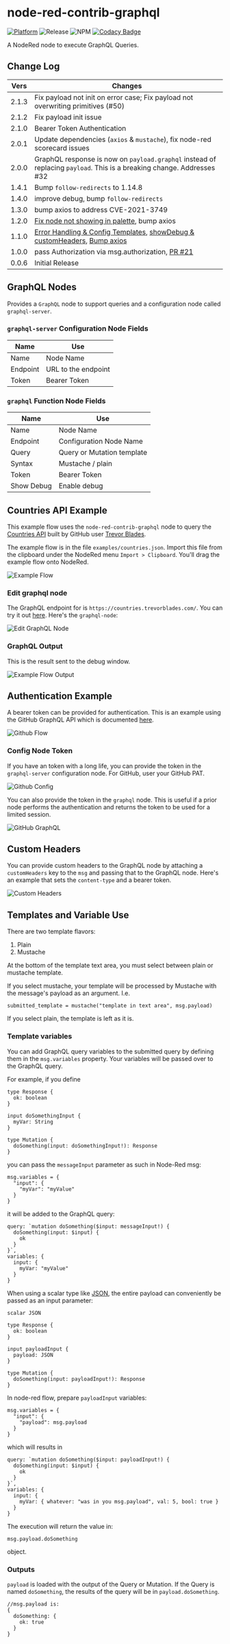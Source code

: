 # node-red-contrib-graphql

[![Platform](https://img.shields.io/badge/platform-Node--RED-red)](https://nodered.org)
![Release](https://img.shields.io/npm/v/node-red-contrib-graphql.svg)
![NPM](https://img.shields.io/npm/dm/node-red-contrib-graphql.svg)
[![Codacy Badge](https://api.codacy.com/project/badge/Grade/6cbeb40ab5604b3ab99e6badc9469e8a)](https://www.codacy.com/gh/rgstephens/node-red-contrib-graphql?utm_source=github.com&amp;utm_medium=referral&amp;utm_content=rgstephens/node-red-contrib-graphql&amp;utm_campaign=Badge_Grade)

A NodeRed node to execute GraphQL Queries.

## Change Log

| Vers  | Changes       |
| ----- | -------------------------------------------------------- |
| 2.1.3 | Fix payload not init on error case; Fix payload not overwriting primitives (#50) |
| 2.1.2 | Fix payload init issue |
| 2.1.0 | Bearer Token Authentication |
| 2.0.1 | Update dependencies (`axios` & `mustache`), fix node-red scorecard issues |
| 2.0.0 | GraphQL response is now on `payload.graphql` instead of replacing `payload`. This is a breaking change. Addresses #32 |
| 1.4.1 | Bump `follow-redirects` to 1.14.8 |
| 1.4.0 | improve debug, bump `follow-redirects` |
| 1.3.0 | bump axios to address CVE-2021-3749 |
| 1.2.0 | [Fix node not showing in palette](https://github.com/rgstephens/node-red-contrib-graphql/pull/24), bump axios |
| 1.1.0 | [Error Handling & Config Templates](https://github.com/rgstephens/node-red-contrib-graphql/pull/11/), [showDebug & customHeaders](https://github.com/rgstephens/node-red-contrib-graphql/pull/22/conflicts), [Bump axios](https://github.com/rgstephens/node-red-contrib-graphql/pull/20) |
| 1.0.0 | pass Authorization via msg.authorization, [PR #21](https://github.com/rgstephens/node-red-contrib-graphql/pull/21)|
| 0.0.6 | Initial Release |

## GraphQL Nodes

Provides a `GraphQL` node to support queries and a configuration node called `graphql-server`.

### `graphql-server` Configuration Node Fields

| Name     | Use                 |
| -------- | ------------------- |
| Name     | Node Name           |
| Endpoint | URL to the endpoint |
| Token    | Bearer Token        |

### `graphql` Function Node Fields

| Name       | Use                        |
| ---------- | -------------------------- |
| Name       | Node Name                  |
| Endpoint   | Configuration Node Name    |
| Query      | Query or Mutation template |
| Syntax     | Mustache / plain           |
| Token      | Bearer Token               |
| Show Debug | Enable debug               |

## Countries API Example

This example flow uses the `node-red-contrib-graphql` node to query the [Countries API](https://github.com/trevorblades/countries) built by GitHub user [Trevor Blades](https://github.com/trevorblades).

The example flow is in the file `examples/countries.json`. Import this file from the clipboard under the NodeRed menu `Import > Clipboard`. You'll drag the example flow onto NodeRed.

![Example Flow](images/flow.png)

### Edit graphql node

The GraphQL endpoint for is `https://countries.trevorblades.com/`. You can try it out [here](https://countries.trevorblades.com/). Here's the `graphql-node`:

![Edit GraphQL Node](images/editGraphQL.png)

###  GraphQL Output

This is the result sent to the debug window.

![Example Flow Output](images/flowOutput.png)

## Authentication Example

A bearer token can be provided for authentication. This is an example using the GitHub GraphQL API which is documented [here](https://docs.github.com/en/graphql/guides/forming-calls-with-graphql#communicating-with-graphql).

![Github Flow](images/githubFlow.png)

### Config Node Token

If you have an token with a long life, you can provide the token in the `graphql-server` configuration node. For GitHub, user your GitHub PAT.

![Github Config](images/githubGraphqlConfig.png)

You can also provide the token in the `graphql` node. This is useful if a prior node performs the authentication and returns the token to be used for a limited session.

![GitHub GraphQL](images/githubGraphql.png)

## Custom Headers

You can provide custom headers to the GraphQL node by attaching a `customHeaders` key to the `msg` and passing that to the GraphQL node. Here's an example that sets the `content-type` and a bearer token.

![Custom Headers](images/customHeaders.png)

## Templates and Variable Use

There are two template flavors:

1. Plain
2. Mustache

At the bottom of the template text area, you must select between plain or mustache template.

If you select mustache, your template will be processed by Mustache with the message's payload as an argument. I.e.

```
submitted_template = mustache("template in text area", msg.payload)
```

If you select plain, the template is left as it is.

### Template variables

You can add GraphQL query variables to the submitted query by defining them in the `msg.variables` property.
Your variables will be passed over to the GraphQL query.

For example, if you define

```
type Response {
  ok: boolean
}

input doSomethingInput {
  myVar: String
}

type Mutation {
  doSomething(input: doSomethingInput!): Response
}

```

you can pass the `messageInput` parameter as such in Node-Red msg:

```
msg.variables = {
  "input": {
    "myVar": "myValue"
  }
}
```

it will be added to the GraphQL query:

```
query: `mutation doSomething($input: messageInput!) {
  doSomething(input: $input) {
    ok
  }
}`,
variables: {
  input: {
    myVar: "myValue"
  }
}
```

When using a scalar type like [JSON](https://github.com/taion/graphql-type-json), the entire payload can conveniently be
passed as an input parameter:

```
scalar JSON

type Response {
  ok: boolean
}

input payloadInput {
  payload: JSON
}

type Mutation {
  doSomething(input: payloadInput!): Response
}

```

In node-red flow, prepare `payloadInput` variables:

```
msg.variables = {
  "input": {
    "payload": msg.payload
  }
}
```

which will results in

```
query: `mutation doSomething($input: payloadInput!) {
  doSomething(input: $input) {
    ok
  }
}`,
variables: {
  input: {
    myVar: { whatever: "was in you msg.payload", val: 5, bool: true }
  }
}
```

The execution will return the value in:

```
msg.payload.doSomething
```

object.

### Outputs

`payload` is loaded with the output of the Query or Mutation. If the Query is named `doSomething`, the results of the query will be in `payload.doSomething`.

```
//msg.payload is:
{
  doSomething: {
    ok: true
  }
}
```
